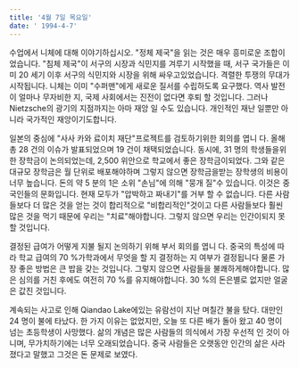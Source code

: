```yaml
---
title: '4월 7일 목요일'
date: ' 1994-4-7'
---
```

수업에서 니체에 대해 이야기하십시오. "정체 제국"을 읽는 것은 매우 흥미로운 조합이었습니다. "침체 제국"이 서구의 시장과 식민지를 겨루기 시작했을 때, 서구 국가들은 이미 20 세기 이후 서구의 식민지와 시장을 위해 싸우고있었습니다. 격렬한 투쟁의 무대가 시작됩니다. 니체는 이미 "수퍼맨"에게 새로운 질서를 수립하도록 요구했다. 역사 발전이 얼마나 무자비한 지, 국제 사회에서는 진전이 없다면 후퇴 할 것입니다. 그러나 Nietzsche의 광기의 지점까지는 아마 재앙 일 수도 있습니다. 개인적인 재난 일뿐만 아니라 국가적인 재앙이기도합니다.

일본의 중심에 "사사 카와 료이치 재단"프로젝트를 검토하기위한 회의를 엽니 다. 올해 총 28 건의 이슈가 발표되었으며 19 건이 채택되었습니다. 동시에, 31 명의 학생들을위한 장학금이 논의되었는데, 2,500 위안으로 학교에서 좋은 장학금이되었다. 그와 같은 대규모 장학금은 월 단위로 배포해야하며 그렇지 않으면 장학금을받는 장학생의 비용이 너무 높습니다. 돈의 약 5 분의 1은 소위 "손님"에 의해 "뭉개 질"수 있습니다. 이것은 중국인들의 문화입니다. 현재 모두가 "압박하고 짜내기"를 거부 할 수 없습니다. 다른 사람들보다 더 많은 것을 얻는 것이 합리적으로 "비합리적인"것이고 다른 사람들보다 훨씬 많은 것을 먹기 때문에 우리는 "치료"해야합니다. 그렇지 않으면 우리는 인간이되지 못할 것입니다.

결정된 급여가 어떻게 지불 될지 논의하기 위해 부서 회의를 엽니 다. 중국의 특성에 따라 학교 급여의 70 %가학과에서 무엇을 할 지 결정하는 지 여부가 결정됩니다 물론 가장 좋은 방법은 큰 밥을 갖는 것입니다. 그렇지 않으면 사람들을 불쾌하게해야합니다. 많은 심의를 거친 후에도 여전히 70 %를 유지해야합니다. 30 %의 돈은별로 없지만 얼굴은 값진 것입니다.

계속되는 사고로 인해 Qiandao Lake에있는 유람선이 지난 며칠간 불을 탔다. 대만인 24 명이 불에 타났다. 한 가지 이유는 없었지만, 오늘 또 다른 배가 돌아 왔고 40 명이 넘는 초등학생이 사망했다. 삶의 개념은 많은 사람들의 의식에서 가장 우선적 인 것이 아니며, 무가치하기에는 너무 오래되었습니다. 중국 사람들은 오랫동안 인간의 삶은 사라 졌다고 말했고 그것은 돈 문제로 보였다.

